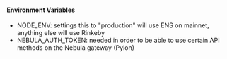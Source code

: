 #### Environment Variables

- NODE_ENV: settings this to "production" will use ENS on mainnet, anything else will use Rinkeby
- NEBULA_AUTH_TOKEN: needed in order to be able to use certain API methods on the Nebula gateway (Pylon)